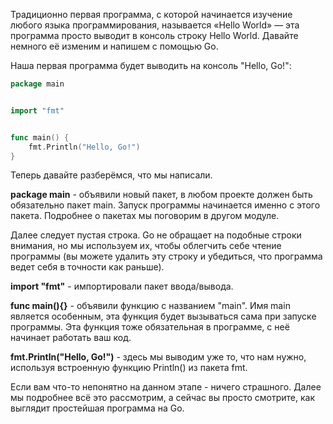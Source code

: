 Традиционно первая программа, с которой начинается изучение любого языка программирования, называется «Hello World» — эта программа просто выводит в консоль строку Hello World. Давайте немного её изменим и напишем с помощью Go.

Наша первая программа будет выводить на консоль "Hello, Go!":

```go
package main


import "fmt"


func main() {
    fmt.Println("Hello, Go!")
}
```

Теперь давайте разберёмся, что мы написали.

**package main** - объявили новый пакет, в любом проекте должен быть обязательно пакет main. Запуск программы начинается именно с этого пакета. Подробнее о пакетах мы поговорим в другом модуле.

Далее следует пустая строка. Go не обращает на подобные строки внимания, но мы используем их, чтобы облегчить себе чтение программы (вы можете удалить эту строку и убедиться, что программа ведет себя в точности как раньше).

**import "fmt"** - импортировали пакет ввода/вывода.

**func main(){}** - объявили функцию c названием "main". Имя main является особенным, эта функция будет вызываться сама при запуске программы. Эта функция тоже обязательная в программе, с неё начинает работать ваш код. 

**fmt.Println("Hello, Go!")**  - здесь мы выводим уже то, что нам нужно, используя встроенную функцию Println() из пакета fmt.

Если вам что-то непонятно на данном этапе - ничего страшного. Далее мы подробнее всё это рассмотрим, а сейчас вы просто смотрите, как выглядит простейшая программа на Go.